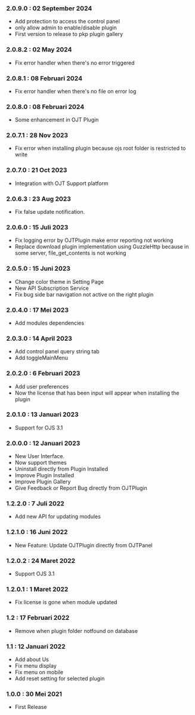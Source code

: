 ### 2.0.9.0 : 02 September 2024
- Add protection to access the control panel
- only allow admin to enable/disable plugin
- First version to release to pkp plugin gallery

### 2.0.8.2 : 02 May 2024
- Fix error handler when there's no error triggered

### 2.0.8.1 : 08 Februari 2024
- Fix error handler when there's no file on error log
  
### 2.0.8.0 : 08 Februari 2024
- Some enhancement in OJT Plugin

### 2.0.7.1 : 28 Nov 2023
- Fix error when installing plugin because ojs root folder is restricted to write

### 2.0.7.0 : 21 Oct 2023
- Integration with OJT Support platform

### 2.0.6.3 : 23 Aug 2023
- Fix false update notification.

### 2.0.6.0 : 15 Juli 2023

- Fix logging error by OJTPlugin make error reporting not working
- Replace download plugin implementation using GuzzleHttp because in some server, file_get_contents is not working

### 2.0.5.0 : 15 Juni 2023

- Change color theme in Setting Page
- New API Subscription Service
- Fix bug side bar navigation not active on the right plugin

### 2.0.4.0 : 17 Mei 2023

- Add modules dependencies

### 2.0.3.0 : 14 April 2023

- Add control panel query string tab
- Add toggleMainMenu

### 2.0.2.0 : 6 Februari 2023

- Add user preferences
- Now the license that has been input will appear when installing the plugin

### 2.0.1.0 : 13 Januari 2023

- Support for OJS 3.1

### 2.0.0.0 : 12 Januari 2023

- New User Interface.
- Now support themes
- Uninstall directly from Plugin Installed
- Improve Plugin Installed
- Improve Plugin Gallery
- Give Feedback or Report Bug directly from OJTPlugin

### 1.2.2.0 : 7 Juli 2022

- Add new API for updating modules

### 1.2.1.0 : 16 Juni 2022

- New Feature: Update OJTPlugin directly from OJTPanel

### 1.2.0.2 : 24 Maret 2022

- Support OJS 3.1

### 1.2.0.1 : 1 Maret 2022

- Fix license is gone when module updated

### 1.2 : 17 Februari 2022

- Remove when plugin folder notfound on database

### 1.1 : 12 Januari 2022

- Add about Us
- Fix menu display
- Fix menu on mobile
- Add reset setting for selected plugin

### 1.0.0 : 30 Mei 2021

- First Release
